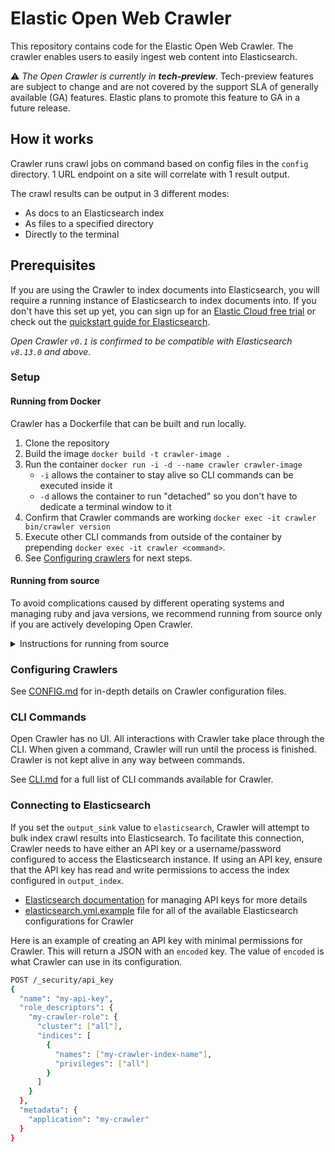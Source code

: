 # Elastic Open Web Crawler

This repository contains code for the Elastic Open Web Crawler.
The crawler enables users to easily ingest web content into Elasticsearch.

⚠️ _The Open Crawler is currently in **tech-preview**_.
Tech-preview features are subject to change and are not covered by the support SLA of generally available (GA) features.
Elastic plans to promote this feature to GA in a future release.

## How it works

Crawler runs crawl jobs on command based on config files in the `config` directory.
1 URL endpoint on a site will correlate with 1 result output.

The crawl results can be output in 3 different modes:

- As docs to an Elasticsearch index
- As files to a specified directory
- Directly to the terminal

## Prerequisites

If you are using the Crawler to index documents into Elasticsearch, you will require a running instance of Elasticsearch to index documents into.
If you don't have this set up yet, you can sign up for an [Elastic Cloud free trial](https://www.elastic.co/cloud/cloud-trial-overview) or check out the [quickstart guide for Elasticsearch](https://www.elastic.co/guide/en/elasticsearch/reference/master/quickstart.html).

_Open Crawler `v0.1` is confirmed to be compatible with Elasticsearch `v8.13.0` and above._

### Setup

#### Running from Docker

Crawler has a Dockerfile that can be built and run locally.

1. Clone the repository
2. Build the image `docker build -t crawler-image .`
3. Run the container `docker run -i -d --name crawler crawler-image`
   - `-i` allows the container to stay alive so CLI commands can be executed inside it
   - `-d` allows the container to run "detached" so you don't have to dedicate a terminal window to it
4. Confirm that Crawler commands are working `docker exec -it crawler bin/crawler version`
5. Execute other CLI commands from outside of the container by prepending `docker exec -it crawler <command>`.
6. See [Configuring crawlers](#configuring-crawlers) for next steps.

#### Running from source

To avoid complications caused by different operating systems and managing ruby and java versions, we recommend running from source only if you are actively developing Open Crawler.

<details>
  <summary>Instructions for running from source</summary>
  ℹ️ Crawler uses both JRuby and Java.
  We recommend using version managers for both.
  When developing Crawler we use <b>rbenv</b> and <b>jenv</b>.
  There are instructions for setting up these env managers here:

  - [Official documentation for installing jenv](https://www.jenv.be/)
  - [Official documentation for installing rbenv](https://github.com/rbenv/rbenv?tab=readme-ov-file#installation)

  1. Clone the repository
  2. Go to the root of the Crawler directory and check the expected Java and Ruby versions are being used:
      ```bash
      # should output the same version as `.ruby-version`
      $ ruby --version

      # should output the same version as `.java-version`
      $ java --version
      ```

  3. If the versions seem correct, you can install dependencies:
      ```bash
      $ make install
      ```

     You can also use the env variable `CRAWLER_MANAGE_ENV` to have the install script automatically check whether `rbenv` and `jenv` are installed, and that the correct versions are running on both:
     Doing this requires that you use both `rbenv` and `jenv` in your local setup.

      ```bash
      $ CRAWLER_MANAGE_ENV=true make install
      ```
</details>

### Configuring Crawlers

See [CONFIG.md](docs/CONFIG.md) for in-depth details on Crawler configuration files.

### CLI Commands

Open Crawler has no UI.
All interactions with Crawler take place through the CLI.
When given a command, Crawler will run until the process is finished.
Crawler is not kept alive in any way between commands.

See [CLI.md](docs/CLI.md) for a full list of CLI commands available for Crawler.

### Connecting to Elasticsearch

If you set the `output_sink` value to `elasticsearch`, Crawler will attempt to bulk index crawl results into Elasticsearch.
To facilitate this connection, Crawler needs to have either an API key or a username/password configured to access the Elasticsearch instance.
If using an API key, ensure that the API key has read and write permissions to access the index configured in `output_index`.

- [Elasticsearch documentation](https://www.elastic.co/guide/en/elasticsearch/reference/current/security-api-create-api-key.html) for managing API keys for more details
- [elasticsearch.yml.example](config/elasticsearch.yml.example) file for all of the available Elasticsearch configurations for Crawler

Here is an example of creating an API key with minimal permissions for Crawler.
This will return a JSON with an `encoded` key.
The value of `encoded` is what Crawler can use in its configuration. 

```bash
POST /_security/api_key
{
  "name": "my-api-key",
  "role_descriptors": { 
    "my-crawler-role": {
      "cluster": ["all"],
      "indices": [
        {
          "names": ["my-crawler-index-name"],
          "privileges": ["all"]
        }
      ]
    }
  },
  "metadata": {
    "application": "my-crawler"
  }
}
```
